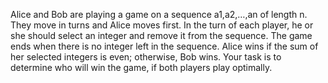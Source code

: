 Alice and Bob are playing a game on a sequence a1,a2,…,an of length n. 
They move in turns and Alice moves first.
In the turn of each player, he or she should select an integer and remove it from the sequence. 
The game ends when there is no integer left in the sequence.
Alice wins if the sum of her selected integers is even; otherwise, Bob wins.
Your task is to determine who will win the game, if both players play optimally.
